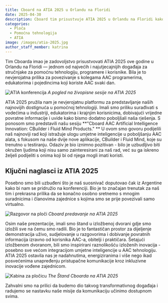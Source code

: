 ```yaml
---
title: Cboard na ATIA 2025 u Orlandu na Floridi
date: 2025-04-30
description: Cboard tim prisustvuje ATIA 2025 u Orlandu na Floridi kako bi predstavio svoja pomoćna tehnološka rješenja i povezao se s vodećima u industriji.
categories:
  - Ploča
  - Pomoćna tehnologija
  - ATIA
image: /images/atia-2025.jpg
author_staff_member: katrina
---
```


Tim Cboarda imao je zadovoljstvo prisustvovati ATIA 2025 ove godine u Orlandu na Floridi — jednom od najvećih i najutjecajnijih događaja za stručnjake za pomoćnu tehnologiju, programere i korisnike. Bila je to nevjerojatna prilika za povezivanje s kolegama AAC programerima, edukatorima i pojedincima koji koriste AAC svaki dan.

![ATIA konferencija](/images/atia-2025-session.jpg) _A pogled na živopisne sesije na ATIA 2025_

ATIA 2025 pružila nam je nevjerojatnu platformu za predstavljanje naših najnovijih dostignuća u pomoćnoj tehnologiji. Imali smo priliku surađivati s vodećima u industriji, edukatorima i krajnjim korisnicima, dobivajući vrijedne povratne informacije i uvide kako bismo dodatno poboljšali naša rješenja.
S ponosom smo predstavili našu sesiju \*\*"Cboard AAC Artificial Intelligence Innovation: CBuilder i Fluid Mind Products." \*\* U ovom smo govoru podijelili naš najnoviji rad koji istražuje ulogu umjetne inteligencije u poboljšanju AAC alata, s fokusom na naše dvije nove aplikacije, CBuilder i Fluid Mind, koje su trenutno u testiranju. Odaziv je bio iznimno pozitivan - bilo je uzbudljivo biti okružen ljudima koji nisu samo zainteresirani za naš rad, već su ga iskreno željeli podijeliti s onima koji bi od njega mogli imati koristi.

## Ključni naglasci iz ATIA 2025

Posebno smo bili uzbuđeni što je naš suosnivač doputovao čak iz Argentine kako bi nam se pridružio na konferenciji. Bio je to značajan trenutak za naš tim i prekrasna prilika da se konačno osobno sretnemo s mnogim suradnicima i članovima zajednice s kojima smo se prije povezivali samo virtualno.

![Razgovor na ploči](/images/atia-2025-conference.jpg) _Cboard predavanje na ATIA 2025_

Osim naše prezentacije, imali smo štand u izložbenoj dvorani gdje smo izložili sve na čemu smo radili. Bio je to fantastičan prostor za dijeljenje demonstracija uživo, sudjelovanje u razgovorima i dobivanje povratnih informacija izravno od korisnika AAC-a, obitelji i praktičara. Šetajući izložbenom dvoranom, bili smo inspirirani raznolikošću izloženih inovacija - posebno sve većom integracijom umjetne inteligencije u AAC tehnologiju.
ATIA 2025 ostavila nas je nadahnutima, energiziranima i više nego ikad posvećenima unapređenju pristupačne komunikacije kroz inkluzivne inovacije vođene zajednicom.

![Kabina za pločicu](/images/atia-2025-booth.jpg) _The Štand Cboarda na ATIA 2025_

Zahvalni smo na prilici da budemo dio takvog transformativnog događaja i radujemo se nastavku naše misije da komunikaciju učinimo dostupnom svima.
